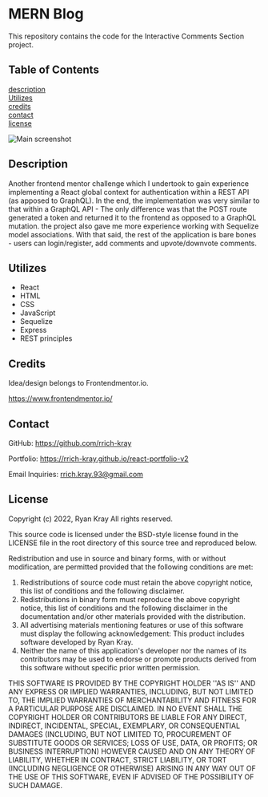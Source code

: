 # MERN Blog

This repository contains the code for the Interactive Comments Section project.

## Table of Contents

[description](#description)  
[Utilizes](#utilizes)  
[credits](#credits)  
[contact](#contact)  
[license](#license)

![Main screenshot](./client/src/assets/images/screen1.png)

## Description

Another frontend mentor challenge which I undertook to gain experience implementing a React global context for authentication within a REST API (as apposed to GraphQL). In the end, the implementation was very similar to that within a GraphQL API - The only difference was that the POST route generated a token and returned it to the frontend as opposed to a GraphQL mutation. the project also gave me more experience working with Sequelize model associations. With that said, the rest of the application is bare bones - users can login/register, add comments and upvote/downvote comments.

## Utilizes

- React
- HTML
- CSS
- JavaScript
- Sequelize
- Express
- REST principles

## Credits

Idea/design belongs to Frontendmentor.io.

https://www.frontendmentor.io/

## Contact

GitHub:
https://github.com/rrich-kray

Portfolio:
https://rrich-kray.github.io/react-portfolio-v2

Email Inquiries:
rrich.kray.93@gmail.com

## License

Copyright (c) 2022, Ryan Kray
All rights reserved.

This source code is licensed under the BSD-style license found in the LICENSE file in the root directory of this source tree and reproduced below.

Redistribution and use in source and binary forms, with or without modification, are permitted provided that the following conditions are met:

1. Redistributions of source code must retain the above copyright notice, this list of conditions and the following disclaimer.
2. Redistributions in binary form must reproduce the above copyright notice, this list of conditions and the following disclaimer in the documentation and/or other materials provided with the distribution.
3. All advertising materials mentioning features or use of this software must display the following acknowledgement: This product includes software developed by Ryan Kray.
4. Neither the name of this application's developer nor the names of its contributors may be used to endorse or promote products derived from this software without specific prior written permission.

THIS SOFTWARE IS PROVIDED BY THE COPYRIGHT HOLDER ''AS IS'' AND ANY EXPRESS OR IMPLIED WARRANTIES, INCLUDING, BUT NOT LIMITED TO, THE IMPLIED WARRANTIES OF MERCHANTABILITY AND FITNESS FOR A PARTICULAR PURPOSE ARE DISCLAIMED. IN NO EVENT SHALL THE COPYRIGHT HOLDER OR CONTRIBUTORS BE LIABLE FOR ANY DIRECT, INDIRECT, INCIDENTAL, SPECIAL, EXEMPLARY, OR CONSEQUENTIAL DAMAGES (INCLUDING, BUT NOT LIMITED TO, PROCUREMENT OF SUBSTITUTE GOODS OR SERVICES; LOSS OF USE, DATA, OR PROFITS; OR BUSINESS INTERRUPTION) HOWEVER CAUSED AND ON ANY THEORY OF LIABILITY, WHETHER IN CONTRACT, STRICT LIABILITY, OR TORT (INCLUDING NEGLIGENCE OR OTHERWISE) ARISING IN ANY WAY OUT OF THE USE OF THIS SOFTWARE, EVEN IF ADVISED OF THE POSSIBILITY OF SUCH DAMAGE.
